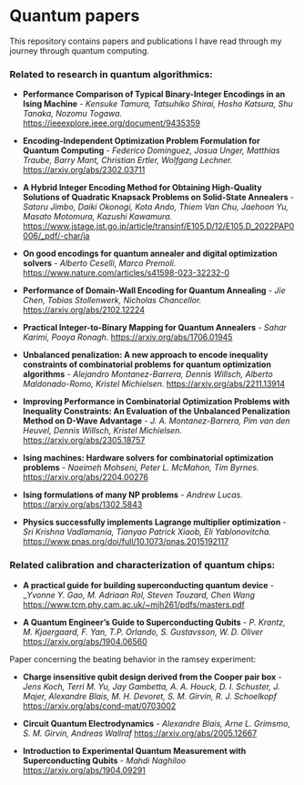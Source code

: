 # Quantum papers
This repository contains papers and publications I have read through my journey through quantum computing.

### Related to research in quantum algorithmics:

+ **Performance Comparison of Typical Binary-Integer Encodings in an Ising Machine** - _Kensuke Tamura, Tatsuhiko Shirai, Hosho Katsura, Shu Tanaka, Nozomu Togawa._ 
https://ieeexplore.ieee.org/document/9435359

+ **Encoding-Independent Optimization Problem Formulation for Quantum Computing** - _Federico Dominguez, Josua Unger, Matthias Traube, Barry Mant, Christian Ertler, Wolfgang Lechner._
https://arxiv.org/abs/2302.03711

+ **A Hybrid Integer Encoding Method for Obtaining High-Quality Solutions of Quadratic Knapsack Problems on Solid-State Annealers** - _Satoru Jimbo, Daiki Okonogi, Kota Ando, Thiem Van Chu, Jaehoon Yu, Masato Motomura, Kazushi Kawamura._
https://www.jstage.jst.go.jp/article/transinf/E105.D/12/E105.D_2022PAP0006/_pdf/-char/ja

+ **On good encodings for quantum annealer and digital optimization solvers** - _Alberto Ceselli, Marco Premoli._
https://www.nature.com/articles/s41598-023-32232-0

+ **Performance of Domain-Wall Encoding for Quantum Annealing** - _Jie Chen, Tobias Stollenwerk, Nicholas Chancellor._
https://arxiv.org/abs/2102.12224

+ **Practical Integer-to-Binary Mapping for Quantum Annealers** - _Sahar Karimi, Pooya Ronagh._
https://arxiv.org/abs/1706.01945

+ **Unbalanced penalization: A new approach to encode inequality constraints of combinatorial problems for quantum optimization algorithms** - _Alejandro Montanez-Barrera, Dennis Willsch, Alberto Maldonado-Romo, Kristel Michielsen._
https://arxiv.org/abs/2211.13914

+ **Improving Performance in Combinatorial Optimization Problems with Inequality Constraints: An Evaluation of the Unbalanced Penalization Method on D-Wave Advantage** - _J. A. Montanez-Barrera, Pim van den Heuvel, Dennis Willsch, Kristel Michielsen._
https://arxiv.org/abs/2305.18757

+ **Ising machines: Hardware solvers for combinatorial optimization problems** - _Naeimeh Mohseni, Peter L. McMahon, Tim Byrnes._
https://arxiv.org/abs/2204.00276

+ **Ising formulations of many NP problems** - _Andrew Lucas._
https://arxiv.org/abs/1302.5843

+ **Physics successfully implements Lagrange multiplier optimization** - _Sri Krishna Vadlamania, Tianyao Patrick Xiaob, Eli Yablonovitcha._
https://www.pnas.org/doi/full/10.1073/pnas.2015192117

### Related calibration and characterization of quantum chips:

+ **A practical guide for building superconducting quantum device** - __Yvonne Y. Gao, M. Adriaan Rol,  Steven Touzard, Chen Wang_
https://www.tcm.phy.cam.ac.uk/~mjh261/pdfs/masters.pdf

+ **A Quantum Engineer’s Guide to Superconducting Qubits** - _P. Krantz, M. Kjaergaard, F. Yan, T.P. Orlando, S. Gustavsson, W. D. Oliver_
https://arxiv.org/abs/1904.06560

Paper concerning the beating behavior in the ramsey experiment:
+ **Charge insensitive qubit design derived from the Cooper pair box** - _Jens Koch, Terri M. Yu,  Jay Gambetta, A. A. Houck, D. I. Schuster, J. Majer, Alexandre Blais, M. H. Devoret, S. M. Girvin, R. J. Schoelkopf_
https://arxiv.org/abs/cond-mat/0703002

+ **Circuit Quantum Electrodynamics** - _Alexandre Blais, Arne L. Grimsmo, S. M. Girvin, Andreas Wallraf_
https://arxiv.org/abs/2005.12667

+ **Introduction to Experimental Quantum Measurement with Superconducting Qubits** - _Mahdi Naghiloo_
https://arxiv.org/abs/1904.09291




